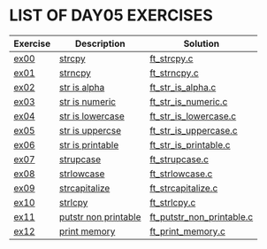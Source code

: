 # LIST OF DAY05 EXERCISES

|Exercise        |Description                    |Solution                     |
|-------------|-------------------------------|-----------------------------|
|[ex00](https://github.com/achrafelkhnissi/1337/blob/master/Piscine-2021/DAYS/DAY05/ex03)   |[strcpy](https://github.com/achrafelkhnissi/1337/blob/master/Piscine-2021/DAYS/DAY05/ex03/README.md)           |[ft_strcpy.c](https://github.com/achrafelkhnissi/1337/blob/master/Piscine-2021/DAYS/DAY05/ex03/ft_strcpy.c)      |
|[ex01](https://github.com/achrafelkhnissi/1337/blob/master/Piscine-2021/DAYS/DAY05/ex04)   |[strncpy](https://github.com/achrafelkhnissi/1337/blob/master/Piscine-2021/DAYS/DAY05/ex04/README.md)        |[ft_strncpy.c](https://github.com/achrafelkhnissi/1337/blob/master/Piscine-2021/DAYS/DAY05/ex04/ft_strncpy.c)  |
|[ex02](https://github.com/achrafelkhnissi/1337/blob/master/Piscine-2021/DAYS/DAY05/ex11)   |[str is alpha](https://github.com/achrafelkhnissi/1337/blob/master/Piscine-2021/DAYS/DAY05/ex11/README.md) |[ft_str_is_alpha.c](https://github.com/achrafelkhnissi/1337/blob/master/Piscine-2021/DAYS/DAY05/ex11/ft_str_is_alpha.c) |
|[ex03](https://github.com/achrafelkhnissi/1337/blob/master/Piscine-2021/DAYS/DAY05/ex12)   |[str is numeric](https://github.com/achrafelkhnissi/1337/blob/master/Piscine-2021/DAYS/DAY05/ex12/README.md) |[ft_str_is_numeric.c](https://github.com/achrafelkhnissi/1337/blob/master/Piscine-2021/DAYS/DAY05/ex12/ft_str_is_numeric.c) |
|[ex04](https://github.com/achrafelkhnissi/1337/blob/master/Piscine-2021/DAYS/DAY05/ex13)   |[str is lowercase](https://github.com/achrafelkhnissi/1337/blob/master/Piscine-2021/DAYS/DAY05/ex13/README.md) |[ft_str_is_lowercase.c](https://github.com/achrafelkhnissi/1337/blob/master/Piscine-2021/DAYS/DAY05/ex13/ft_str_is_lowercase.c) |
|[ex05](https://github.com/achrafelkhnissi/1337/blob/master/Piscine-2021/DAYS/DAY05/ex14)   |[str is uppercse](https://github.com/achrafelkhnissi/1337/blob/master/Piscine-2021/DAYS/DAY05/ex14/README.md) |[ft_str_is_uppercase.c](https://github.com/achrafelkhnissi/1337/blob/master/Piscine-2021/DAYS/DAY05/ex14/ft_str_is_uppercase.c) |
|[ex06](https://github.com/achrafelkhnissi/1337/blob/master/Piscine-2021/DAYS/DAY05/ex15)   |[str is printable](https://github.com/achrafelkhnissi/1337/blob/master/Piscine-2021/DAYS/DAY05/ex15/README.md) |[ft_str_is_printable.c](https://github.com/achrafelkhnissi/1337/blob/master/Piscine-2021/DAYS/DAY05/ex15/ft_str_is_printable.c) |
|[ex07](https://github.com/achrafelkhnissi/1337/blob/master/Piscine-2021/DAYS/DAY05/ex08)   |[strupcase](https://github.com/achrafelkhnissi/1337/blob/master/Piscine-2021/DAYS/DAY05/ex08/README.md)     |[ft_strupcase.c](https://github.com/achrafelkhnissi/1337/blob/master/Piscine-2021/DAYS/DAY05/ex08/ft_strupcase.c)|
|[ex08](https://github.com/achrafelkhnissi/1337/blob/master/Piscine-2021/DAYS/DAY05/ex09)   |[strlowcase](https://github.com/achrafelkhnissi/1337/blob/master/Piscine-2021/DAYS/DAY05/ex09/README.md) |[ft_strlowcase.c](https://github.com/achrafelkhnissi/1337/blob/master/Piscine-2021/DAYS/DAY05/ex09/ft_strlowcase.c) |
|[ex09](https://github.com/achrafelkhnissi/1337/blob/master/Piscine-2021/DAYS/DAY05/estrlowcasex10)   |[strcapitalize](https://github.com/achrafelkhnissi/1337/blob/master/Piscine-2021/DAYS/DAY05/ex10/README.md) |[ft_strcapitalize.c](https://github.com/achrafelkhnissi/1337/blob/master/Piscine-2021/DAYS/DAY05/ex10/ft_strcapitalize.c) |
|[ex10](https://github.com/achrafelkhnissi/1337/blob/master/Piscine-2021/DAYS/DAY05/ex19)   |[strlcpy](https://github.com/achrafelkhnissi/1337/blob/master/Piscine-2021/DAYS/DAY05/ex19/README.md) |[ft_strlcpy.c](https://github.com/achrafelkhnissi/1337/blob/master/Piscine-2021/DAYS/DAY05/ex19/ft_strlcpy.c) |
|[ex11](https://github.com/achrafelkhnissi/1337/blob/master/Piscine-2021/DAYS/DAY05/ex22)   |[putstr non printable](https://github.com/achrafelkhnissi/1337/blob/master/Piscine-2021/DAYS/DAY05/ex22/README.md) |[ft_putstr_non_printable.c](https://github.com/achrafelkhnissi/1337/blob/master/Piscine-2021/DAYS/DAY05/ex22/ft_putstr_non_printable.c) |
|[ex12](https://github.com/achrafelkhnissi/1337/blob/master/Piscine-2021/DAYS/DAY05/ex23)   |[print memory](https://github.com/achrafelkhnissi/1337/blob/master/Piscine-2021/DAYS/DAY05/ex23/README.md) |[ft_print_memory.c](https://github.com/achrafelkhnissi/1337/blob/master/Piscine-2021/DAYS/DAY05/ex23/ft_print_memory.c) |
